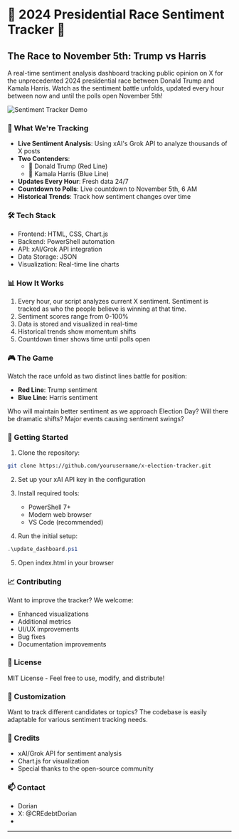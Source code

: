 # 🏁 2024 Presidential Race Sentiment Tracker 🏁

## The Race to November 5th: Trump vs Harris

A real-time sentiment analysis dashboard tracking public opinion on X for the unprecedented 2024 presidential race between Donald Trump and Kamala Harris. Watch as the sentiment battle unfolds, updated every hour between now and until the polls open November 5th!

![Sentiment Tracker Demo](placeholder-for-your-screenshot.png)

### 🎯 What We're Tracking

- **Live Sentiment Analysis**: Using xAI's Grok API to analyze thousands of X posts
- **Two Contenders**: 
  - 🐘 Donald Trump (Red Line)
  - 🐴 Kamala Harris (Blue Line)
- **Updates Every Hour**: Fresh data 24/7
- **Countdown to Polls**: Live countdown to November 5th, 6 AM
- **Historical Trends**: Track how sentiment changes over time

### 🛠️ Tech Stack

- Frontend: HTML, CSS, Chart.js
- Backend: PowerShell automation
- API: xAI/Grok API integration
- Data Storage: JSON
- Visualization: Real-time line charts

### 📊 How It Works

1. Every hour, our script analyzes current X sentiment. Sentiment is tracked as who the people believe is winning at that time. 
2. Sentiment scores range from 0-100%
3. Data is stored and visualized in real-time
4. Historical trends show momentum shifts
5. Countdown timer shows time until polls open

### 🎮 The Game

Watch the race unfold as two distinct lines battle for position:
- **Red Line**: Trump sentiment
- **Blue Line**: Harris sentiment

Who will maintain better sentiment as we approach Election Day? Will there be dramatic shifts? Major events causing sentiment swings?

### 🚀 Getting Started

1. Clone the repository:
```bash
git clone https://github.com/yourusername/x-election-tracker.git
```

2. Set up your xAI API key in the configuration

3. Install required tools:
   - PowerShell 7+
   - Modern web browser
   - VS Code (recommended)

4. Run the initial setup:
```powershell
.\update_dashboard.ps1
```

5. Open index.html in your browser

### 📈 Contributing

Want to improve the tracker? We welcome:
- Enhanced visualizations
- Additional metrics
- UI/UX improvements
- Bug fixes
- Documentation improvements

### 📝 License

MIT License - Feel free to use, modify, and distribute!

### 🎨 Customization

Want to track different candidates or topics? The codebase is easily adaptable for various sentiment tracking needs.

### 🤝 Credits

- xAI/Grok API for sentiment analysis
- Chart.js for visualization
- Special thanks to the open-source community

### 📫 Contact

- Dorian
- X: @CREdebtDorian
- 
---
